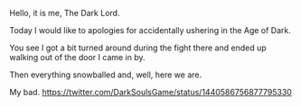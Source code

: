 Hello, it is me, The Dark Lord.

Today I would like to apologies for accidentally ushering in the Age of Dark.

You see I got a bit turned around during the fight there and ended up walking out of the door I came in by.

Then everything snowballed and, well, here we are.

My bad. https://twitter.com/DarkSoulsGame/status/1440586756877795330